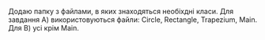 Додаю папку з файлами, в яких знаходяться необіхдні класи. Для завдання А) використовуються файли: Circle, Rectangle, Trapezium, Main. Для В) усі крім Main.

